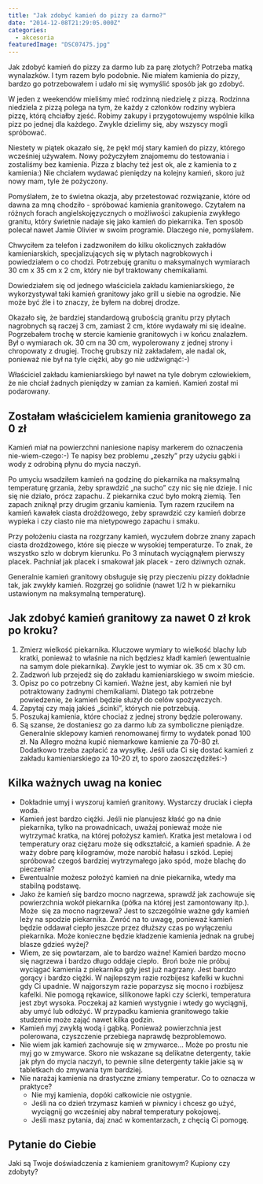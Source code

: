 ```yaml
---
title: "Jak zdobyć kamień do pizzy za darmo?"
date: "2014-12-08T21:29:05.000Z"
categories: 
  - akcesoria
featuredImage: "DSC07475.jpg"
---
```


Jak zdobyć kamień do pizzy za darmo lub za parę złotych? Potrzeba matką wynalazków. I tym razem było podobnie. Nie miałem kamienia do pizzy, bardzo go potrzebowałem i udało mi się wymyślić sposób jak go zdobyć.

W jeden z weekendów mieliśmy mieć rodzinną niedzielę z pizzą. Rodzinna niedziela z pizzą polega na tym, że każdy z członków rodziny wybiera pizzę, którą chciałby zjeść. Robimy zakupy i przygotowujemy wspólnie kilka pizz po jednej dla każdego. Zwykle dzielimy się, aby wszyscy mogli spróbować.

Niestety w piątek okazało się, że pękł mój stary kamień do pizzy, którego wcześniej używałem. Nowy pożyczyłem znajomemu do testowania i zostaliśmy bez kamienia. Pizza z blachy też jest ok, ale z kamienia to z kamienia:) Nie chciałem wydawać pieniędzy na kolejny kamień, skoro już nowy mam, tyle że pożyczony.

Pomyślałem, że to świetna okazja, aby przetestować rozwiązanie, które od dawna za mną chodziło - spróbować kamienia granitowego. Czytałem na różnych forach angielskojęzycznych o możliwości zakupienia zwykłego granitu, który świetnie nadaje się jako kamień do piekarnika. Ten sposób polecał nawet Jamie Olivier w swoim programie. Dlaczego nie, pomyślałem.

Chwyciłem za telefon i zadzwoniłem do kilku okolicznych zakładów kamieniarskich, specjalizujących się w płytach nagrobkowych i powiedziałem o co chodzi. Potrzebuję granitu o maksymalnych wymiarach 30 cm x 35 cm x 2 cm, który nie był traktowany chemikaliami.

Dowiedziałem się od jednego właściciela zakładu kamieniarskiego, że wykorzystywał taki kamień granitowy jako grill u siebie na ogrodzie. Nie może być źle i to znaczy, że byłem na dobrej drodze.

Okazało się, że bardziej standardową grubością granitu przy płytach nagrobnych są raczej 3 cm, zamiast 2 cm, które wydawały mi się idealne. Pogrzebałem trochę w stercie kamienie granitowych i w końcu znalazłem. Był o wymiarach ok. 30 cm na 30 cm, wypolerowany z jednej strony i chropowaty z drugiej. Trochę grubszy niż zakładałem, ale nadal ok, ponieważ nie był na tyle ciężki, aby go nie udźwignąć:-)

Właściciel zakładu kamieniarskiego był nawet na tyle dobrym człowiekiem, że nie chciał żadnych pieniędzy w zamian za kamień. Kamień został mi podarowany.

## **Zostałam właścicielem kamienia granitowego za 0 zł**

Kamień miał na powierzchni naniesione napisy markerem do oznaczenia nie-wiem-czego:-) Te napisy bez problemu „zeszły” przy użyciu gąbki i wody z odrobiną płynu do mycia naczyń.

Po umyciu wsadziłem kamień na godzinę do piekarnika na maksymalną temperaturę grzania, żeby sprawdzić „na sucho” czy nic się nie dzieje. I nic się nie działo, prócz zapachu. Z piekarnika czuć było mokrą ziemią. Ten zapach zniknął przy drugim grzaniu kamienia. Tym razem rzuciłem na kamień kawałek ciasta drożdżowego, żeby sprawdzić czy kamień dobrze wypieka i czy ciasto nie ma nietypowego zapachu i smaku.

Przy położeniu ciasta na rozgrzany kamień, wyczułem dobrze znany zapach ciasta drożdżowego, które się piecze w wysokiej temperaturze. To znak, że wszystko szło w dobrym kierunku. Po 3 minutach wyciągnąłem pierwszy placek. Pachniał jak placek i smakował jak placek - zero dziwnych oznak.

Generalnie kamień granitowy obsługuje się przy pieczeniu pizzy dokładnie tak, jak zwykły kamień. Rozgrzej go solidnie (nawet 1/2 h w piekarniku ustawionym na maksymalną temperaturę).

## Jak zdobyć kamień granitowy za nawet 0 zł krok po kroku?

1. Zmierz wielkość piekarnika. Kluczowe wymiary to wielkość blachy lub kratki, ponieważ to właśnie na nich będziesz kładł kamień (ewentualnie na samym dole piekarnika). Zwykle jest to wymiar ok. 35 cm x 30 cm.
2. Zadzwoń lub przejedź się do zakładu kamieniarskiego w swoim mieście.
3. Opisz po co potrzebny Ci kamień. Ważne jest, aby kamień nie był potraktowany żadnymi chemikaliami. Dlatego tak potrzebne powiedzenie, że kamień będzie służył do celów spożywczych.
4. Zapytaj czy mają jakieś „ścinki”, których nie potrzebują.
5. Poszukaj kamienia, które chociaż z jednej strony będzie polerowany.
6. Są szanse, że dostaniesz go za darmo lub za symboliczne pieniądze. Generalnie sklepowy kamień renomowanej firmy to wydatek ponad 100 zł. Na Allegro można kupić niemarkowe kamienie za 70-80 zł. Dodatkowo trzeba zapłacić za wysyłkę. Jeśli uda Ci się dostać kamień z zakładu kamieniarskiego za 10-20 zł, to sporo zaoszczędziłeś:-)

## Kilka ważnych uwag na koniec

- Dokładnie umyj i wyszoruj kamień granitowy. Wystarczy druciak i ciepła woda.
- Kamień jest bardzo ciężki. Jeśli nie planujesz kłaść go na dnie piekarnika, tylko na prowadnicach, uważaj ponieważ może nie wytrzymać kratka, na której położysz kamień. Kratka jest metalowa i od temperatury oraz ciężaru może się odkształcić, a kamień spadnie. A że waży dobre parę kilogramów, może narobić hałasu i szkód. Lepiej spróbować czegoś bardziej wytrzymałego jako spód, może blachę do pieczenia?
- Ewentualnie możesz położyć kamień na dnie piekarnika, wtedy ma stabilną podstawę.
- Jako że kamień się bardzo mocno nagrzewa, sprawdź jak zachowuje się powierzchnia wokół piekarnika (półka na której jest zamontowany itp.). Może  się za mocno nagrzewa? Jest to szczególnie ważne gdy kamień leży na spodzie piekarnika. Zwróć na to uwagę, ponieważ kamień będzie oddawał ciepło jeszcze przez dłuższy czas po wyłączeniu piekarnika. Może konieczne będzie kładzenie kamienia jednak na grubej blasze gdzieś wyżej?
- Wiem, ze się powtarzam, ale to bardzo ważne! Kamień bardzo mocno się nagrzewa i bardzo długo oddaje ciepło.  Broń boże nie próbuj wyciągać kamienia z piekarnika gdy jest już nagrzany. Jest bardzo gorący i bardzo ciężki. W najlepszym razie rozbijesz kafelki w kuchni gdy Ci upadnie. W najgorszym razie poparzysz się mocno i rozbijesz kafelki. Nie pomogą rękawice, silikonowe łapki czy ścierki, temperatura jest zbyt wysoka. Poczekaj aż kamień wystygnie i wtedy go wyciągnij, aby umyć lub odłożyć. W przypadku kamienia granitowego takie studzenie może zająć nawet kilka godzin.
- Kamień myj zwykłą wodą i gąbką. Ponieważ powierzchnia jest polerowana, czyszczenie przebiega naprawdę bezproblemowo.
- Nie wiem jak kamień zachowuje się w zmywarce... Może po prostu nie myj go w zmywarce. Skoro nie wskazane są delikatne detergenty, takie jak płyn do mycia naczyń, to pewnie silne detergenty takie jakie są w tabletkach do zmywania tym bardziej.
- Nie narażaj kamienia na drastyczne zmiany temperatur. Co to oznacza w praktyce?
    - Nie myj kamienia, dopóki całkowicie nie ostygnie.
    - Jeśli na co dzień trzymasz kamień w piwnicy i chcesz go użyć, wyciągnij go wcześniej aby nabrał temperatury pokojowej.
    - Jeśli masz pytania, daj znać w komentarzach, z chęcią Ci pomogę.

## Pytanie do Ciebie

Jaki są Twoje doświadczenia z kamieniem granitowym? Kupiony czy zdobyty?

